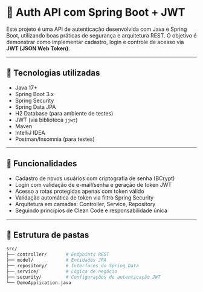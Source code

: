 # 🔐 Auth API com Spring Boot + JWT

Este projeto é uma API de autenticação desenvolvida com Java e Spring Boot, utilizando boas práticas de segurança e arquitetura REST. O objetivo é demonstrar como implementar cadastro, login e controle de acesso via **JWT (JSON Web Token)**.

---

## 🚀 Tecnologias utilizadas

- Java 17+
- Spring Boot 3.x
- Spring Security
- Spring Data JPA
- H2 Database (para ambiente de testes)
- JWT (via biblioteca `jjwt`)
- Maven
- IntelliJ IDEA
- Postman/Insomnia (para testes)

---

## 🧱 Funcionalidades

- Cadastro de novos usuários com criptografia de senha (BCrypt)
- Login com validação de e-mail/senha e geração de token JWT
- Acesso a rotas protegidas apenas com token válido
- Validação automática de token via filtro Spring Security
- Arquitetura em camadas: Controller, Service, Repository
- Seguindo princípios de Clean Code e responsabilidade única

---

## 📁 Estrutura de pastas

```bash
src/
├── controller/       # Endpoints REST
├── model/            # Entidades JPA
├── repository/       # Interfaces do Spring Data
├── service/          # Lógica de negócio
├── security/         # Configurações de autenticação JWT
└── DemoApplication.java
